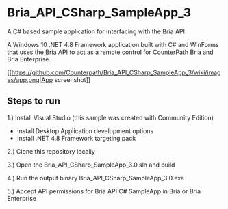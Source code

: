 # Bria_API_CSharp_SampleApp_3
A C# based sample application for interfacing with the Bria API.

A Windows 10 .NET 4.8 Framework application built with C# and WinForms that uses the Bria API to act as a remote control for CounterPath Bria and Bria Enterprise.

[[https://github.com/Counterpath/Bria_API_CSharp_SampleApp_3/wiki/images/app.png|App screenshot]]

## Steps to run

1.) Install Visual Studio (this sample was created with Community Edition)
  - install Desktop Application development options
  - install .NET 4.8 Framework targeting pack
  
2.) Clone this repository locally

3.) Open the Bria_API_CSharp_SampleApp_3.0.sln and build 

4.) Run the output binary Bria_API_CSharp_SampleApp_3.0.exe

5.) Accept API permissions for Bria API C# SampleApp in Bria or Bria Enterprise

